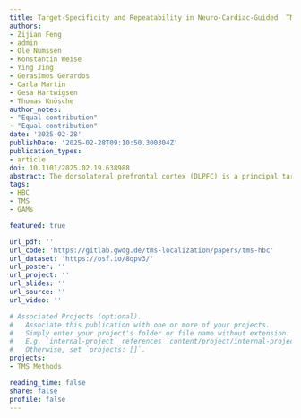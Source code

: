 ```yaml
---
title: Target-Specificity and Repeatability in Neuro-Cardiac-Guided  TMS for Heart-Brain Coupling
authors:
- Zijian Feng
- admin
- Ole Numssen
- Konstantin Weise
- Ying Jing
- Gerasimos Gerardos
- Carla Martin
- Gesa Hartwigsen
- Thomas Knösche
author_notes:
- "Equal contribution"
- "Equal contribution"
date: '2025-02-28'
publishDate: '2025-02-28T09:10:50.300304Z'
publication_types: 
- article
doi: 10.1101/2025.02.19.638988 
abstract: The dorsolateral prefrontal cortex (DLPFC) is a principal target for repetitive transcranial magnetic stimulation (rTMS) in the treatment of major depressive disorder, with therapeutic effects hypothesized to be mediated by the connectivity between the DLPFC and the subgenual anterior cingulate cortex (sgACC). Interestingly, these depression-related hubs are also part of the heart-brain axis, thus potentially rendering the stratification of individual depression targets possible by tapping into short-term heart rate modulation after DLPFC stimulation. Recently, a set of stimulation protocols has been proposed to objectively quantify these downstream effects. While these neuro-cardiac-guided TMS protocols (NCG-TMS) are promising to improve clinical responses, rigorous, third-party assessments of these approaches including replicability, robustness, and the impact of stimulation side-effects are critically missing. Here, we employed a 10 Hz TMS protocol (NCG-TMS 2.0) across three sessions to evaluate the effects of stimulation intensity and DLPFC target specificity on heart–brain coupling (HBC) in a cohort of healthy participants. Our results demonstrate a significant nonlinear increase in HBC with higher stimulation intensity, with the F3 lateral and F3 posterior targets eliciting more robust effects than the sham condition. For the first time, we are able to demonstrate reliable target- and intensity-specific HBC modulation across multiple NCG-TMS 2.0 sessions. Although the repeatability within subjects was limited when including the initial session, subsequent sessions yielded consistent results for the F3 anterior and F3 lateral targets at higher intensities. Although pain and other side effects influenced HBC, they did not fully account for the observed modulation of HBC. These findings underscore the critical role of spatial specificity and stimulation intensity in modulating heart–brain interactions and offer a potential framework for optimizing individualized rTMS treatment protocols for depression.
tags:
- HBC
- TMS
- GAMs

featured: true

url_pdf: ''
url_code: 'https://gitlab.gwdg.de/tms-localization/papers/tms-hbc'
url_dataset: 'https://osf.io/8qpv3/'
url_poster: ''
url_project: ''
url_slides: ''
url_source: ''
url_video: ''

# Associated Projects (optional).
#   Associate this publication with one or more of your projects.
#   Simply enter your project's folder or file name without extension.
#   E.g. `internal-project` references `content/project/internal-project/index.md`.
#   Otherwise, set `projects: []`.
projects: 
- TMS_Methods

reading_time: false
share: false
profile: false
---
```

